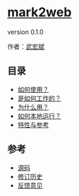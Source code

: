 # [mark2web](/)
version 0.1.0

作者：[武宏斌](http://www.wuhongbin.com)


## 目录
- [如何使用？](#docs/how_do_i_use_mark2web)
- [是如何工作的？](#docs/how_does_it_work)
- [为什么用？](#docs/why_use_mark2web)
- [如何本地运行？](#docs/how_do_i_run_mark2web_locally)
- [特性与参考](#docs/features_and_references)


## 参考
- [源码](http://github.com/ruanyf/es6tutorial/)
- [修订历史](https://github.com/ruanyf/es6tutorial/commits/gh-pages)
- [反馈意见](https://github.com/ruanyf/es6tutorial/issues)